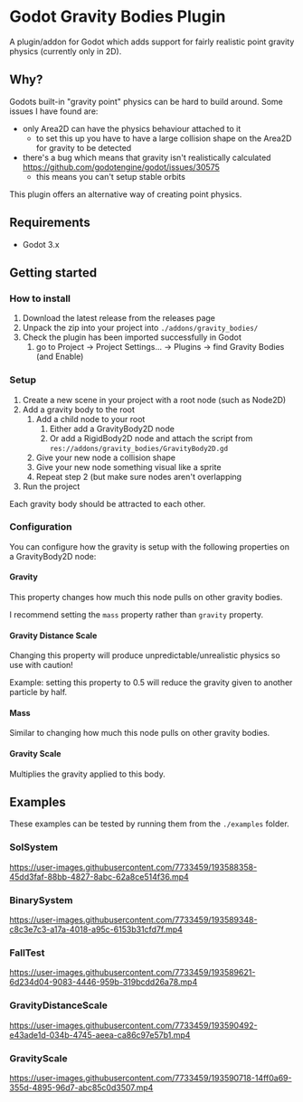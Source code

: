 # Godot Gravity Bodies Plugin

A plugin/addon for Godot which adds support for fairly realistic point gravity physics (currently only in 2D).

## Why?

Godots built-in "gravity point" physics can be hard to build around. Some issues I have found are:

- only Area2D can have the physics behaviour attached to it
    - to set this up you have to have a large collision shape on the Area2D for gravity to be detected
- there's a bug which means that gravity isn't realistically calculated https://github.com/godotengine/godot/issues/30575
    - this means you can't setup stable orbits

This plugin offers an alternative way of creating point physics.

## Requirements

- Godot 3.x

## Getting started

### How to install

1. Download the latest release from the releases page
2. Unpack the zip into your project into `./addons/gravity_bodies/`
3. Check the plugin has been imported successfully in Godot
    1. go to Project -> Project Settings... -> Plugins -> find Gravity Bodies (and Enable)

### Setup

1. Create a new scene in your project with a root node (such as Node2D)
2. Add a gravity body to the root
    1. Add a child node to your root
        1. Either add a GravityBody2D node
        2. Or add a RigidBody2D node and attach the script from `res://addons/gravity_bodies/GravityBody2D.gd`
    2. Give your new node a collision shape
    3. Give your new node something visual like a sprite
    4. Repeat step 2 (but make sure nodes aren't overlapping
3. Run the project

Each gravity body should be attracted to each other.

### Configuration

You can configure how the gravity is setup with the following properties on a GravityBody2D node:

#### Gravity

This property changes how much this node pulls on other gravity bodies.

I recommend setting the `mass` property rather than `gravity` property.

#### Gravity Distance Scale

Changing this property will produce unpredictable/unrealistic physics so use with caution!

Example: setting this property to 0.5 will reduce the gravity given to another particle by half.

#### Mass

Similar to changing how much this node pulls on other gravity bodies.

#### Gravity Scale

Multiplies the gravity applied to this body.

## Examples

These examples can be tested by running them from the `./examples` folder.

### SolSystem

https://user-images.githubusercontent.com/7733459/193588358-45dd3faf-88bb-4827-8abc-62a8ce514f36.mp4

### BinarySystem

https://user-images.githubusercontent.com/7733459/193589348-c8c3e7c3-a17a-4018-a95c-6153b31cfd7f.mp4

### FallTest

https://user-images.githubusercontent.com/7733459/193589621-6d234d04-9083-4446-959b-319bcdd26a78.mp4

### GravityDistanceScale

https://user-images.githubusercontent.com/7733459/193590492-e43ade1d-034b-4745-aeea-ca86c97e57b1.mp4

### GravityScale

https://user-images.githubusercontent.com/7733459/193590718-14ff0a69-355d-4895-96d7-abc85c0d3507.mp4
